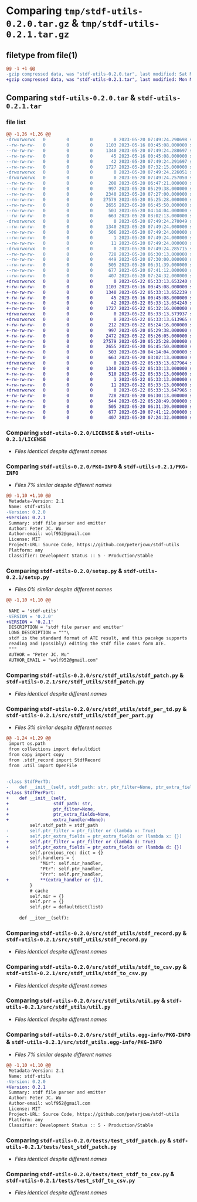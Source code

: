 # Comparing `tmp/stdf-utils-0.2.0.tar.gz` & `tmp/stdf-utils-0.2.1.tar.gz`

## filetype from file(1)

```diff
@@ -1 +1 @@
-gzip compressed data, was "stdf-utils-0.2.0.tar", last modified: Sat May 20 07:49:24 2023, max compression
+gzip compressed data, was "stdf-utils-0.2.1.tar", last modified: Mon May 22 05:33:13 2023, max compression
```

## Comparing `stdf-utils-0.2.0.tar` & `stdf-utils-0.2.1.tar`

### file list

```diff
@@ -1,26 +1,26 @@
-drwxrwxrwx   0        0        0        0 2023-05-20 07:49:24.290698 stdf-utils-0.2.0/
--rw-rw-rw-   0        0        0     1103 2023-05-16 00:45:08.000000 stdf-utils-0.2.0/LICENSE
--rw-rw-rw-   0        0        0     1340 2023-05-20 07:49:24.288697 stdf-utils-0.2.0/PKG-INFO
--rw-rw-rw-   0        0        0       45 2023-05-16 00:45:08.000000 stdf-utils-0.2.0/README.md
--rw-rw-rw-   0        0        0       42 2023-05-20 07:49:24.291697 stdf-utils-0.2.0/setup.cfg
--rw-rw-rw-   0        0        0     1727 2023-05-20 07:32:15.000000 stdf-utils-0.2.0/setup.py
-drwxrwxrwx   0        0        0        0 2023-05-20 07:49:24.226051 stdf-utils-0.2.0/src/
-drwxrwxrwx   0        0        0        0 2023-05-20 07:49:24.257050 stdf-utils-0.2.0/src/stdf_utils/
--rw-rw-rw-   0        0        0      208 2023-05-20 06:47:21.000000 stdf-utils-0.2.0/src/stdf_utils/__init__.py
--rw-rw-rw-   0        0        0      997 2023-05-20 05:29:38.000000 stdf-utils-0.2.0/src/stdf_utils/stdf_patch.py
--rw-rw-rw-   0        0        0     2340 2023-05-20 07:27:00.000000 stdf-utils-0.2.0/src/stdf_utils/stdf_per_td.py
--rw-rw-rw-   0        0        0    27579 2023-05-20 05:25:28.000000 stdf-utils-0.2.0/src/stdf_utils/stdf_record.py
--rw-rw-rw-   0        0        0     2655 2023-05-20 06:45:50.000000 stdf-utils-0.2.0/src/stdf_utils/stdf_to_csv.py
--rw-rw-rw-   0        0        0      503 2023-05-20 04:14:04.000000 stdf-utils-0.2.0/src/stdf_utils/stdf_to_txt.py
--rw-rw-rw-   0        0        0      663 2023-05-20 03:02:13.000000 stdf-utils-0.2.0/src/stdf_utils/util.py
-drwxrwxrwx   0        0        0        0 2023-05-20 07:49:24.270049 stdf-utils-0.2.0/src/stdf_utils.egg-info/
--rw-rw-rw-   0        0        0     1340 2023-05-20 07:49:24.000000 stdf-utils-0.2.0/src/stdf_utils.egg-info/PKG-INFO
--rw-rw-rw-   0        0        0      506 2023-05-20 07:49:24.000000 stdf-utils-0.2.0/src/stdf_utils.egg-info/SOURCES.txt
--rw-rw-rw-   0        0        0        1 2023-05-20 07:49:24.000000 stdf-utils-0.2.0/src/stdf_utils.egg-info/dependency_links.txt
--rw-rw-rw-   0        0        0       11 2023-05-20 07:49:24.000000 stdf-utils-0.2.0/src/stdf_utils.egg-info/top_level.txt
-drwxrwxrwx   0        0        0        0 2023-05-20 07:49:24.285715 stdf-utils-0.2.0/tests/
--rw-rw-rw-   0        0        0      728 2023-05-20 06:30:13.000000 stdf-utils-0.2.0/tests/test_stdf_patch.py
--rw-rw-rw-   0        0        0      449 2023-05-20 07:30:00.000000 stdf-utils-0.2.0/tests/test_stdf_per_td.py
--rw-rw-rw-   0        0        0      505 2023-05-20 06:31:39.000000 stdf-utils-0.2.0/tests/test_stdf_record.py
--rw-rw-rw-   0        0        0      677 2023-05-20 07:41:12.000000 stdf-utils-0.2.0/tests/test_stdf_to_csv.py
--rw-rw-rw-   0        0        0      407 2023-05-20 07:24:32.000000 stdf-utils-0.2.0/tests/test_stdf_to_txt.py
+drwxrwxrwx   0        0        0        0 2023-05-22 05:33:13.653240 stdf-utils-0.2.1/
+-rw-rw-rw-   0        0        0     1103 2023-05-16 00:45:08.000000 stdf-utils-0.2.1/LICENSE
+-rw-rw-rw-   0        0        0     1340 2023-05-22 05:33:13.652239 stdf-utils-0.2.1/PKG-INFO
+-rw-rw-rw-   0        0        0       45 2023-05-16 00:45:08.000000 stdf-utils-0.2.1/README.md
+-rw-rw-rw-   0        0        0       42 2023-05-22 05:33:13.654240 stdf-utils-0.2.1/setup.cfg
+-rw-rw-rw-   0        0        0     1727 2023-05-22 05:32:16.000000 stdf-utils-0.2.1/setup.py
+drwxrwxrwx   0        0        0        0 2023-05-22 05:33:13.573937 stdf-utils-0.2.1/src/
+drwxrwxrwx   0        0        0        0 2023-05-22 05:33:13.613965 stdf-utils-0.2.1/src/stdf_utils/
+-rw-rw-rw-   0        0        0      212 2023-05-22 05:24:16.000000 stdf-utils-0.2.1/src/stdf_utils/__init__.py
+-rw-rw-rw-   0        0        0      997 2023-05-20 05:29:38.000000 stdf-utils-0.2.1/src/stdf_utils/stdf_patch.py
+-rw-rw-rw-   0        0        0     2472 2023-05-22 05:26:05.000000 stdf-utils-0.2.1/src/stdf_utils/stdf_per_part.py
+-rw-rw-rw-   0        0        0    27579 2023-05-20 05:25:28.000000 stdf-utils-0.2.1/src/stdf_utils/stdf_record.py
+-rw-rw-rw-   0        0        0     2655 2023-05-20 06:45:50.000000 stdf-utils-0.2.1/src/stdf_utils/stdf_to_csv.py
+-rw-rw-rw-   0        0        0      503 2023-05-20 04:14:04.000000 stdf-utils-0.2.1/src/stdf_utils/stdf_to_txt.py
+-rw-rw-rw-   0        0        0      663 2023-05-20 03:02:13.000000 stdf-utils-0.2.1/src/stdf_utils/util.py
+drwxrwxrwx   0        0        0        0 2023-05-22 05:33:13.627964 stdf-utils-0.2.1/src/stdf_utils.egg-info/
+-rw-rw-rw-   0        0        0     1340 2023-05-22 05:33:13.000000 stdf-utils-0.2.1/src/stdf_utils.egg-info/PKG-INFO
+-rw-rw-rw-   0        0        0      510 2023-05-22 05:33:13.000000 stdf-utils-0.2.1/src/stdf_utils.egg-info/SOURCES.txt
+-rw-rw-rw-   0        0        0        1 2023-05-22 05:33:13.000000 stdf-utils-0.2.1/src/stdf_utils.egg-info/dependency_links.txt
+-rw-rw-rw-   0        0        0       11 2023-05-22 05:33:13.000000 stdf-utils-0.2.1/src/stdf_utils.egg-info/top_level.txt
+drwxrwxrwx   0        0        0        0 2023-05-22 05:33:13.647965 stdf-utils-0.2.1/tests/
+-rw-rw-rw-   0        0        0      728 2023-05-20 06:30:13.000000 stdf-utils-0.2.1/tests/test_stdf_patch.py
+-rw-rw-rw-   0        0        0      544 2023-05-22 05:28:49.000000 stdf-utils-0.2.1/tests/test_stdf_per_part.py
+-rw-rw-rw-   0        0        0      505 2023-05-20 06:31:39.000000 stdf-utils-0.2.1/tests/test_stdf_record.py
+-rw-rw-rw-   0        0        0      677 2023-05-20 07:41:12.000000 stdf-utils-0.2.1/tests/test_stdf_to_csv.py
+-rw-rw-rw-   0        0        0      407 2023-05-20 07:24:32.000000 stdf-utils-0.2.1/tests/test_stdf_to_txt.py
```

### Comparing `stdf-utils-0.2.0/LICENSE` & `stdf-utils-0.2.1/LICENSE`

 * *Files identical despite different names*

### Comparing `stdf-utils-0.2.0/PKG-INFO` & `stdf-utils-0.2.1/PKG-INFO`

 * *Files 7% similar despite different names*

```diff
@@ -1,10 +1,10 @@
 Metadata-Version: 2.1
 Name: stdf-utils
-Version: 0.2.0
+Version: 0.2.1
 Summary: stdf file parser and emitter
 Author: Peter JC. Wu
 Author-email: wolf952@gmail.com
 License: MIT
 Project-URL: Source Code, https://github.com/peterjcwu/stdf-utils
 Platform: any
 Classifier: Development Status :: 5 - Production/Stable
```

### Comparing `stdf-utils-0.2.0/setup.py` & `stdf-utils-0.2.1/setup.py`

 * *Files 0% similar despite different names*

```diff
@@ -1,10 +1,10 @@
 
 NAME = 'stdf-utils'
-VERSION = '0.2.0'
+VERSION = '0.2.1'
 DESCRIPTION = 'stdf file parser and emitter'
 LONG_DESCRIPTION = """\
 stdf is the standard format of ATE result, and this pacakge supports
 reading and (possibly) editing the stdf file comes form ATE.
 """
 AUTHOR = "Peter JC. Wu"
 AUTHOR_EMAIL = "wolf952@gmail.com"
```

### Comparing `stdf-utils-0.2.0/src/stdf_utils/stdf_patch.py` & `stdf-utils-0.2.1/src/stdf_utils/stdf_patch.py`

 * *Files identical despite different names*

### Comparing `stdf-utils-0.2.0/src/stdf_utils/stdf_per_td.py` & `stdf-utils-0.2.1/src/stdf_utils/stdf_per_part.py`

 * *Files 3% similar despite different names*

```diff
@@ -1,24 +1,29 @@
 import os.path
 from collections import defaultdict
 from copy import copy
 from .stdf_record import StdfRecord
 from .util import OpenFile
 
 
-class StdfPerTD:
-    def __init__(self, stdf_path: str, ptr_filter=None, ptr_extra_fields=None):
+class StdfPerPart:
+    def __init__(self,
+                 stdf_path: str,
+                 ptr_filter=None,
+                 ptr_extra_fields=None,
+                 extra_handler=None):
         self.stdf_path = stdf_path
-        self.ptr_filter = ptr_filter or (lambda x: True)
-        self.ptr_extra_fields = ptr_extra_fields or (lambda x: {})
+        self.ptr_filter = ptr_filter or (lambda d: True)
+        self.ptr_extra_fields = ptr_extra_fields or (lambda d: {})
         self.previous_rec: dict = {}
         self.handlers = {
             "Mir": self.mir_handler,
             "Ptr": self.ptr_handler,
             "Prr": self.prr_handler,
+            **(extra_handler or {}),
         }
         # cache
         self.mir = {}
         self.prr = {}
         self.ptr = defaultdict(list)
 
     def __iter__(self):
```

### Comparing `stdf-utils-0.2.0/src/stdf_utils/stdf_record.py` & `stdf-utils-0.2.1/src/stdf_utils/stdf_record.py`

 * *Files identical despite different names*

### Comparing `stdf-utils-0.2.0/src/stdf_utils/stdf_to_csv.py` & `stdf-utils-0.2.1/src/stdf_utils/stdf_to_csv.py`

 * *Files identical despite different names*

### Comparing `stdf-utils-0.2.0/src/stdf_utils/util.py` & `stdf-utils-0.2.1/src/stdf_utils/util.py`

 * *Files identical despite different names*

### Comparing `stdf-utils-0.2.0/src/stdf_utils.egg-info/PKG-INFO` & `stdf-utils-0.2.1/src/stdf_utils.egg-info/PKG-INFO`

 * *Files 7% similar despite different names*

```diff
@@ -1,10 +1,10 @@
 Metadata-Version: 2.1
 Name: stdf-utils
-Version: 0.2.0
+Version: 0.2.1
 Summary: stdf file parser and emitter
 Author: Peter JC. Wu
 Author-email: wolf952@gmail.com
 License: MIT
 Project-URL: Source Code, https://github.com/peterjcwu/stdf-utils
 Platform: any
 Classifier: Development Status :: 5 - Production/Stable
```

### Comparing `stdf-utils-0.2.0/tests/test_stdf_patch.py` & `stdf-utils-0.2.1/tests/test_stdf_patch.py`

 * *Files identical despite different names*

### Comparing `stdf-utils-0.2.0/tests/test_stdf_to_csv.py` & `stdf-utils-0.2.1/tests/test_stdf_to_csv.py`

 * *Files identical despite different names*

